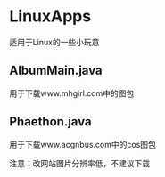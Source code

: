 # LinuxApps
适用于Linux的一些小玩意

## AlbumMain.java
用于下载www.mhgirl.com中的图包

## Phaethon.java
用于下载www.acgnbus.com中的cos图包

注意：改网站图片分辨率低，不建议下载

